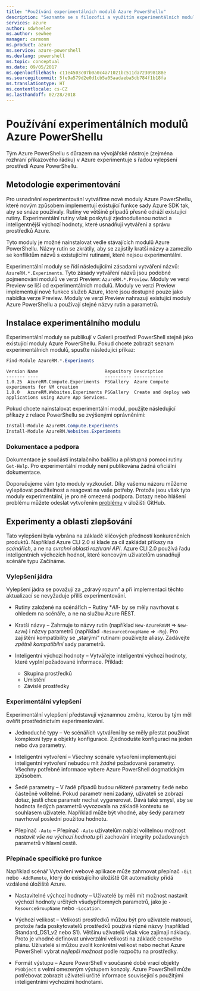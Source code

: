 ```yaml
---
title: "Používání experimentálních modulů Azure PowerShellu"
description: "Seznamte se s filozofií a využitím experimentálních modulů Azure PowerShellu."
services: azure
author: sdwheeler
ms.author: sewhee
manager: carmonm
ms.product: azure
ms.service: azure-powershell
ms.devlang: powershell
ms.topic: conceptual
ms.date: 09/05/2017
ms.openlocfilehash: c11e4503c07b0a0c4a71021bc511da723098188e
ms.sourcegitcommit: 5fe9a579d2e0d1cb5a05aadaeba5db784f1b18fa
ms.translationtype: HT
ms.contentlocale: cs-CZ
ms.lasthandoff: 02/28/2018
---
```

# <a name="using-experimental-azure-powershell-modules"></a>Používání experimentálních modulů Azure PowerShellu

Tým Azure PowerShellu s důrazem na vývojářské nástroje (zejména rozhraní příkazového řádku) v Azure experimentuje s řadou vylepšení prostředí Azure PowerShellu.

## <a name="experimentation-methodology"></a>Metodologie experimentování

Pro usnadnění experimentování vytváříme nové moduly Azure PowerShellu, které novým způsobem implementují existující funkce sady Azure SDK tak, aby se snáze používaly. Rutiny ve většině případů přesně odráží existující rutiny. Experimentální rutiny však poskytují zjednodušenou notaci a inteligentnější výchozí hodnoty, které usnadňují vytváření a správu prostředků Azure.

Tyto moduly je možné nainstalovat vedle stávajících modulů Azure PowerShellu. Názvy rutin se zkrátily, aby se zajistily kratší názvy a zamezilo se konfliktům názvů s existujícími rutinami, které nejsou experimentální.

Experimentální moduly se řídí následujícími zásadami vytváření názvů: `AzureRM.*.Experiments`. Tyto zásady vytváření názvů jsou podobné pojmenování modulů ve verzi Preview: `AzureRM.*.Preview`. Moduly ve verzi Preview se liší od experimentálních modulů. Moduly ve verzi Preview implementují nové funkce služeb Azure, které jsou dostupné pouze jako nabídka verze Preview. Moduly ve verzi Preview nahrazují existující moduly Azure PowerShellu a používají stejné názvy rutin a parametrů.

## <a name="how-to-install-an-experimental-module"></a>Instalace experimentálního modulu

Experimentální moduly se publikují v Galerii prostředí PowerShell stejně jako existující moduly Azure PowerShellu. Pokud chcete zobrazit seznam experimentálních modulů, spusťte následující příkaz:

```powershell
Find-Module AzureRM.*.Experiments
```

```Output
Version Name                         Repository Description
------- ----                         ---------- -----------
1.0.25  AzureRM.Compute.Experiments  PSGallery  Azure Compute experiments for VM creation
1.0.0   AzureRM.Websites.Experiments PSGallery  Create and deploy web applications using Azure App Services.
```

Pokud chcete nainstalovat experimentální modul, použijte následující příkazy z relace PowerShellu se zvýšenými oprávněními:

```powershell
Install-Module AzureRM.Compute.Experiments
Install-Module AzureRM.Websites.Experiments
```

### <a name="documentation-and-support"></a>Dokumentace a podpora

Dokumentace je součástí instalačního balíčku a přístupná pomocí rutiny `Get-Help`. Pro experimentální moduly není publikována žádná oficiální dokumentace.

Doporučujeme vám tyto moduly vyzkoušet. Díky vašemu názoru můžeme vylepšovat použitelnost a reagovat na vaše potřeby. Protože jsou však tyto moduly experimentální, je pro ně omezená podpora. Dotazy nebo hlášení problému můžete odeslat vytvořením [problému](https://github.com/Azure/azure-powershell/issues) v úložišti GitHub.

## <a name="experiments-and-areas-of-improvement"></a>Experimenty a oblasti zlepšování

Tato vylepšení byla vybrána na základě klíčových předností konkurenčních produktů. Například Azure CLI 2.0 si klade za cíl zakládat příkazy na _scénářích_, a ne na _svrchní oblasti rozhraní API_.
Azure CLI 2.0 používá řadu inteligentních výchozích hodnot, které koncovým uživatelům usnadňují scénáře typu Začínáme.

### <a name="core-improvements"></a>Vylepšení jádra

Vylepšení jádra se považují za „zdravý rozum“ a při implementaci těchto aktualizací se nevyžaduje příliš experimentování.

- Rutiny založené na scénářích – Rutiny **All*- by se měly navrhovat s ohledem na scénáře, a ne na službu Azure REST.

- Kratší názvy – Zahrnuje to názvy rutin (například `New-AzureRmVM` => `New-AzVm`) i názvy parametrů (například `-ResourceGroupName` => `-Rg`). Pro zajištění kompatibility se „starými“ rutinami používejte aliasy. Zadávejte _zpětně kompatibilní_ sady parametrů.

- Inteligentní výchozí hodnoty – Vytvářejte inteligentní výchozí hodnoty, které vyplní požadované informace. Příklad:
  - Skupina prostředků
  - Umístění
  - Závislé prostředky

### <a name="experimental-improvements"></a>Experimentální vylepšení

Experimentální vylepšení představují významnou změnu, kterou by tým měl ověřit prostřednictvím experimentování.

- Jednoduché typy – Ve scénářích vytváření by se měly přestat používat komplexní typy a objekty konfigurace. Zjednodušte konfiguraci na jeden nebo dva parametry.

- Inteligentní vytvoření – Všechny scénáře vytvoření implementující inteligentní vytvoření nebudou mít _žádné_ požadované parametry. Všechny potřebné informace vybere Azure PowerShell dogmatickým způsobem.

- Šedé parametry – V řadě případů budou některé parametry šedé nebo částečně volitelné. Pokud parametr není zadaný, uživateli se zobrazí dotaz, jestli chce parametr nechat vygenerovat. Dává také smysl, aby se hodnota šedých parametrů vyvozovala na základě kontextu se souhlasem uživatele.
  Například může být vhodné, aby šedý parametr navrhoval poslední použitou hodnotu.

- Přepínač `-Auto` – Přepínač `-Auto` uživatelům nabízí volitelnou možnost _nastavit vše na výchozí hodnotu_ při zachování integrity požadovaných parametrů v hlavní cestě.

### <a name="feature-specific-switches"></a>Přepínače specifické pro funkce

Například scénář Vytvoření webové aplikace může zahrnovat přepínač `-Git` nebo `-AddRemote`, který do existujícího úložiště Git automaticky přidá vzdálené úložiště Azure.

- Nastavitelné výchozí hodnoty – Uživatelé by měli mít možnost nastavit výchozí hodnoty určitých všudypřítomných parametrů, jako je `-ResourceGroupName` nebo `-Location`.

- Výchozí velikost – Velikosti prostředků můžou být pro uživatele matoucí, protože řada poskytovatelů prostředků používá různé názvy (například Standard\_DS1\_v2 nebo S1). Většinu uživatelů však více zajímají náklady. Proto je vhodné definovat univerzální velikosti na základě cenového plánu. Uživatelé si můžou zvolit konkrétní velikost nebo nechat Azure PowerShell vybrat _nejlepší možnost_ podle rozpočtu na prostředky.

- Formát výstupu – Azure PowerShell v současné době vrací objekty `PSObject` s velmi omezeným výstupem konzoly. Azure PowerShell může potřebovat zobrazit uživateli určité informace související s použitými inteligentními výchozími hodnotami.

